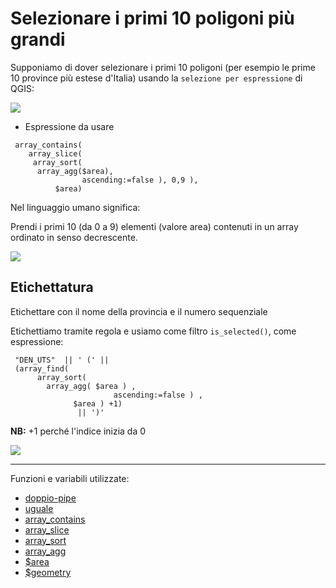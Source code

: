 # Selezionare i primi 10 poligoni più grandi

Supponiamo di dover selezionare i primi 10 poligoni (per esempio le prime 10 province più estese d'Italia) usando la `selezione per espressione` di QGIS:

![](../img/esempi/selezionare_primi_n_valori/selnvalori0.png)

- Espressione da usare

```
 array_contains( 
    array_slice(  
     array_sort( 
      array_agg($area), 
                ascending:=false ), 0,9 ),
          $area)
```

Nel linguaggio umano significa:

Prendi i primi 10 (da 0 a 9) elementi (valore area) contenuti in un array ordinato in senso decrescente.

![](../img/esempi/selezionare_primi_n_valori/selnvalori1.png)


## Etichettatura

Etichettare con il nome della provincia e il numero sequenziale

Etichettiamo tramite regola e usiamo come filtro `is_selected()`, come espressione:

```
 "DEN_UTS"  || ' (' || 
 (array_find(  
      array_sort( 
		array_agg( $area ) , 
		               ascending:=false ) ,
			  $area ) +1)
			   || ')'
```

**NB:** +1 perché l'indice inizia da 0

![](../img/esempi/selezionare_primi_n_valori/selnvalori2.png)

---

Funzioni e variabili utilizzate:

* [doppio-pipe](../gr_funzioni/operatore/operatore_unico.md#doppio-pipe)
* [uguale](../gr_funzioni/operatore/operatore_unico.md#uguale)
* [array_contains](../gr_funzioni/array/array_unico.md#array_contains)
* [array_slice](../gr_funzioni/array/array_unico.md#array_slice)
* [array_sort](../gr_funzioni/array/array_unico.md#array_sort)
* [array_agg](../gr_funzioni/array/array_unico.md#array_agg)
* [\$area](../gr_funzioni/geometria/geometria_unico.md#array_sort)
* [\$geometry](../gr_funzioni/geometria/geometria_unico.md#geometry)